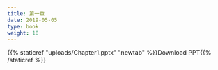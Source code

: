 ```yaml
---
title: 第一章
date: 2019-05-05
type: book
weight: 10
---
```

{{% staticref "uploads/Chapter1.pptx" "newtab" %}}Download PPT{{% /staticref %}}